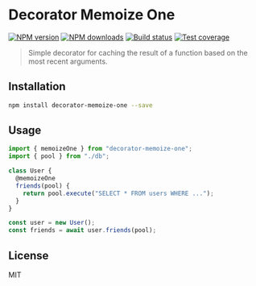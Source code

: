 # Decorator Memoize One

[![NPM version][npm-image]][npm-url]
[![NPM downloads][downloads-image]][downloads-url]
[![Build status][travis-image]][travis-url]
[![Test coverage][coveralls-image]][coveralls-url]

> Simple decorator for caching the result of a function based on the most recent arguments.

## Installation

```sh
npm install decorator-memoize-one --save
```

## Usage

```js
import { memoizeOne } from "decorator-memoize-one";
import { pool } from "./db";

class User {
  @memoizeOne
  friends(pool) {
    return pool.execute("SELECT * FROM users WHERE ...");
  }
}

const user = new User();
const friends = await user.friends(pool);
```

## License

MIT

[npm-image]: https://img.shields.io/npm/v/decorator-memoize-one.svg?style=flat
[npm-url]: https://npmjs.org/package/decorator-memoize-one
[downloads-image]: https://img.shields.io/npm/dm/decorator-memoize-one.svg?style=flat
[downloads-url]: https://npmjs.org/package/decorator-memoize-one
[travis-image]: https://img.shields.io/travis/blakeembrey/decorator-memoize-one.svg?style=flat
[travis-url]: https://travis-ci.org/blakeembrey/decorator-memoize-one
[coveralls-image]: https://img.shields.io/coveralls/blakeembrey/decorator-memoize-one.svg?style=flat
[coveralls-url]: https://coveralls.io/r/blakeembrey/decorator-memoize-one?branch=master
